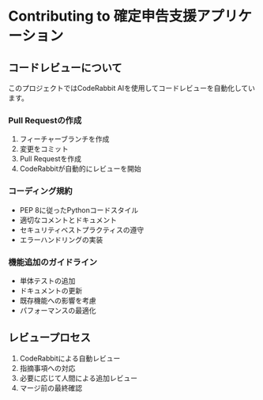 # Contributing to 確定申告支援アプリケーション

## コードレビューについて

このプロジェクトではCodeRabbit AIを使用してコードレビューを自動化しています。

### Pull Requestの作成

1. フィーチャーブランチを作成
2. 変更をコミット
3. Pull Requestを作成
4. CodeRabbitが自動的にレビューを開始

### コーディング規約

- PEP 8に従ったPythonコードスタイル
- 適切なコメントとドキュメント
- セキュリティベストプラクティスの遵守
- エラーハンドリングの実装

### 機能追加のガイドライン

- 単体テストの追加
- ドキュメントの更新
- 既存機能への影響を考慮
- パフォーマンスの最適化

## レビュープロセス

1. CodeRabbitによる自動レビュー
2. 指摘事項への対応
3. 必要に応じて人間による追加レビュー
4. マージ前の最終確認